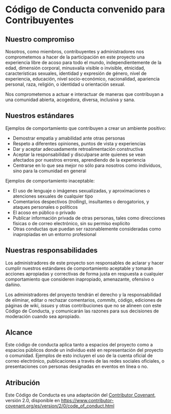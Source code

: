 # Código de Conducta convenido para Contribuyentes

## Nuestro compromiso

Nosotros, como miembros, contribuyentes y administradores nos comprometemos a 
hacer de la participación en este proyecto una experiencia libre de acoso para 
todo el mundo, independientemente de la edad, dimensión corporal, minusvalía 
visible o invisible, etnicidad, características sexuales, identidad y expresión 
de género, nivel de experiencia, educación, nivel socio-económico, nacionalidad, 
apariencia personal, raza, religión, o identidad u orientación sexual.

Nos comprometemos a actuar e interactuar de maneras que contribuyan a una 
comunidad abierta, acogedora, diversa, inclusiva y sana.

## Nuestros estándares

Ejemplos de comportamiento que contribuyen a crear un ambiente positivo:

* Demostrar empatía y amabilidad ante otras personas
* Respeto a diferentes opiniones, puntos de vista y experiencias
* Dar y aceptar adecuadamente retroalimentación constructiva
* Aceptar la responsabilidad y disculparse ante quienes se vean afectados por 
 nuestros errores, aprendiendo de la experiencia
* Centrarse en lo que sea mejor no sólo para nosotros como individuos, sino 
 para la comunidad en general

Ejemplos de comportamiento inaceptable:

* El uso de lenguaje o imágenes sexualizadas, y aproximaciones o atenciones 
 sexuales de cualquier tipo
* Comentarios despectivos (_trolling_), insultantes o derogatorios, y ataques 
 personales o políticos
* El acoso en público o privado
* Publicar información privada de otras personas, tales como direcciones 
 físicas o de correo electrónico, sin su permiso explícito
* Otras conductas que puedan ser razonablemente consideradas como inapropiadas 
 en un entorno profesional

## Nuestras responsabilidades

Los administradores de este proyecto son responsables de aclarar y hacer cumplir 
nuestros estándares de comportamiento aceptable y tomarán acciones apropiadas y 
correctivas de forma justa en respuesta a cualquier comportamiento que consideren 
inapropiado, amenazante, ofensivo o dañino.

Los administradores del proyecto tendrán el derecho y la responsabilidad de eliminar, 
editar o rechazar comentarios, _commits_, código, ediciones de páginas de wiki, 
_issues_ y otras contribuciones que no se alineen con este Código de Conducta, y 
comunicarán las razones para sus decisiones de moderación cuando sea apropiado.

## Alcance

Este código de conducta aplica tanto a espacios del proyecto como a espacios públicos 
donde un individuo esté en representación del proyecto o comunidad. Ejemplos de esto 
incluyen el uso de la cuenta oficial de correo electrónico, publicaciones a través de 
las redes sociales oficiales, o presentaciones con personas designadas en eventos en 
línea o no.

## Atribución

Este Código de Conducta es una adaptación del [Contributor Covenant][homepage], versión 2.0,
disponible en https://www.contributor-covenant.org/es/version/2/0/code_of_conduct.html

[homepage]: https://www.contributor-covenant.org